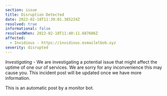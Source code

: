 ```yaml
---
section: issue
title: Disruption Detected
date: 2022-02-18T11:39:01.385224Z
resolved: true
informational: false
resolvedWhen: 2022-02-18T11:40:11.687606Z
affected:
  - Invidious - https://invidious.esmailelbob.xyz
severity: disrupted
---
```

*Investigating* - We are investigating a potential issue that might affect the uptime of one our of services. We are sorry for any inconvenience this may cause you. This incident post will be updated once we have more information.

This is an automatic post by a monitor bot.
        